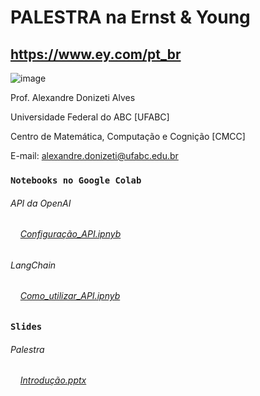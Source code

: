 # PALESTRA na Ernst & Young 
## https://www.ey.com/pt_br
![image](https://github.com/adalves-ufabc/2024-Palestra-EY/assets/72447915/2f63b9e8-3ff4-4d8c-a024-734448159d3a)



Prof. Alexandre Donizeti Alves

Universidade Federal do ABC [UFABC]

Centro de Matemática, Computação e Cognição [CMCC]

E-mail: alexandre.donizeti@ufabc.edu.br
<br>




### `Notebooks no Google Colab` 


###### API da OpenAI

###### &nbsp;&nbsp;&nbsp; [Configuração_API.ipnyb](https://github.com/adalves-ufabc/2023-SBBD-Minicurso/blob/main/colabs/2_Configura%C3%A7%C3%A3o_da_API.ipynb)

###### LangChain
###### &nbsp;&nbsp;&nbsp; [Como_utilizar_API.ipnyb](https://github.com/adalves-ufabc/2023-SBBD-Minicurso/blob/main/colabs/3_Como_utilizar_a_API.ipynb)

### `Slides`

###### Palestra

###### &nbsp;&nbsp;&nbsp; [Introdução.pptx](https://github.com/adalves-ufabc/2023-SBBD-Minicurso/blob/main/slides/1.%20API%20OpenAI%20-%20Introdu%C3%A7%C3%A3o.pptx)
